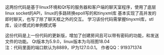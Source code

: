 这两份代码是基于linux环境和Qt写的服务器和客户端的聊天室程序，使用了底层linux socket的API，linux的多路转换epoll写的和tinyxml库
基本实现了高并发的即时聊天，也写了除了聊天框之外的交互。
学习该份代码需掌握tinyxml库，stl库，设计模式的单例模式等

这份代码是上一份代码的更新版，增加了创建房间且可以带有密码的功能，和发送文件的功能。
Qt版本为5.9.0，linux版本为乌班图18.04    
注：代码里面的端口默认为8889，IP为127.0.0.1。
作者QQ：919371374

